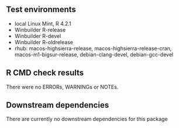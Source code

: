 ## Test environments

* local Linux Mint, R 4.2.1
* Winbuilder R-release
* Winbuilder R-devel
* Winbuilder R-oldrelease
* rhub: macos-highsierra-release, macos-highsierra-release-cran,
      macos-m1-bigsur-release, debian-clang-devel,
      debian-gcc-devel

## R CMD check results

There were no ERRORs, WARNINGs or NOTEs.

## Downstream dependencies

There are currently no downstream dependencies for this package
